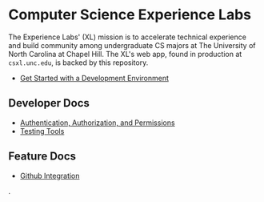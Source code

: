 # Computer Science Experience Labs

The Experience Labs' (XL) mission is to accelerate technical experience and build community among undergraduate CS majors at The University of North Carolina at Chapel Hill. The XL's web app, found in production at `csxl.unc.edu`, is backed by this repository.

- [Get Started with a Development Environment](docs/get_started.md)

## Developer Docs

- [Authentication, Authorization, and Permissions](docs/auth.md)
- [Testing Tools](docs/testing.md)

## Feature Docs

- [Github Integration](docs/github_integration.md)

.
